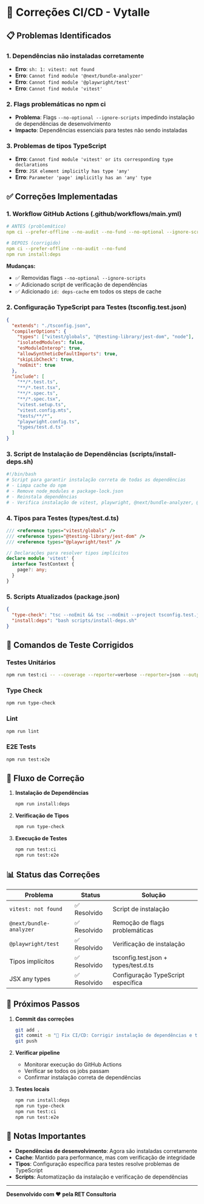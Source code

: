 # 🔧 Correções CI/CD - Vytalle

## 📋 Problemas Identificados

### 1. **Dependências não instaladas corretamente**
- **Erro**: `sh: 1: vitest: not found`
- **Erro**: `Cannot find module '@next/bundle-analyzer'`
- **Erro**: `Cannot find module '@playwright/test'`
- **Erro**: `Cannot find module 'vitest'`

### 2. **Flags problemáticas no npm ci**
- **Problema**: Flags `--no-optional --ignore-scripts` impedindo instalação de dependências de desenvolvimento
- **Impacto**: Dependências essenciais para testes não sendo instaladas

### 3. **Problemas de tipos TypeScript**
- **Erro**: `Cannot find module 'vitest' or its corresponding type declarations`
- **Erro**: `JSX element implicitly has type 'any'`
- **Erro**: `Parameter 'page' implicitly has an 'any' type`

## ✅ Correções Implementadas

### 1. **Workflow GitHub Actions (.github/workflows/main.yml)**
```yaml
# ANTES (problemático)
npm ci --prefer-offline --no-audit --no-fund --no-optional --ignore-scripts

# DEPOIS (corrigido)
npm ci --prefer-offline --no-audit --no-fund
npm run install:deps
```

**Mudanças:**
- ✅ Removidas flags `--no-optional --ignore-scripts`
- ✅ Adicionado script de verificação de dependências
- ✅ Adicionado `id: deps-cache` em todos os steps de cache

### 2. **Configuração TypeScript para Testes (tsconfig.test.json)**
```json
{
  "extends": "./tsconfig.json",
  "compilerOptions": {
    "types": ["vitest/globals", "@testing-library/jest-dom", "node"],
    "isolatedModules": false,
    "esModuleInterop": true,
    "allowSyntheticDefaultImports": true,
    "skipLibCheck": true,
    "noEmit": true
  },
  "include": [
    "**/*.test.ts",
    "**/*.test.tsx",
    "**/*.spec.ts",
    "**/*.spec.tsx",
    "vitest.setup.ts",
    "vitest.config.mts",
    "tests/**/*",
    "playwright.config.ts",
    "types/test.d.ts"
  ]
}
```

### 3. **Script de Instalação de Dependências (scripts/install-deps.sh)**
```bash
#!/bin/bash
# Script para garantir instalação correta de todas as dependências
# - Limpa cache do npm
# - Remove node_modules e package-lock.json
# - Reinstala dependências
# - Verifica instalação de vitest, playwright, @next/bundle-analyzer, @types/react
```

### 4. **Tipos para Testes (types/test.d.ts)**
```typescript
/// <reference types="vitest/globals" />
/// <reference types="@testing-library/jest-dom" />
/// <reference types="@playwright/test" />

// Declarações para resolver tipos implícitos
declare module 'vitest' {
  interface TestContext {
    page?: any;
  }
}
```

### 5. **Scripts Atualizados (package.json)**
```json
{
  "type-check": "tsc --noEmit && tsc --noEmit --project tsconfig.test.json",
  "install:deps": "bash scripts/install-deps.sh"
}
```

## 🧪 Comandos de Teste Corrigidos

### **Testes Unitários**
```bash
npm run test:ci -- --coverage --reporter=verbose --reporter=json --outputFile=coverage-20.x.json
```

### **Type Check**
```bash
npm run type-check
```

### **Lint**
```bash
npm run lint
```

### **E2E Tests**
```bash
npm run test:e2e
```

## 🔄 Fluxo de Correção

1. **Instalação de Dependências**
   ```bash
   npm run install:deps
   ```

2. **Verificação de Tipos**
   ```bash
   npm run type-check
   ```

3. **Execução de Testes**
   ```bash
   npm run test:ci
   npm run test:e2e
   ```

## 📊 Status das Correções

| Problema | Status | Solução |
|----------|--------|---------|
| `vitest: not found` | ✅ Resolvido | Script de instalação |
| `@next/bundle-analyzer` | ✅ Resolvido | Remoção de flags problemáticas |
| `@playwright/test` | ✅ Resolvido | Verificação de instalação |
| Tipos implícitos | ✅ Resolvido | tsconfig.test.json + types/test.d.ts |
| JSX any types | ✅ Resolvido | Configuração TypeScript específica |

## 🚀 Próximos Passos

1. **Commit das correções**
   ```bash
   git add .
   git commit -m "🔧 Fix CI/CD: Corrigir instalação de dependências e tipos"
   git push
   ```

2. **Verificar pipeline**
   - Monitorar execução do GitHub Actions
   - Verificar se todos os jobs passam
   - Confirmar instalação correta de dependências

3. **Testes locais**
   ```bash
   npm run install:deps
   npm run type-check
   npm run test:ci
   npm run test:e2e
   ```

## 📝 Notas Importantes

- **Dependências de desenvolvimento**: Agora são instaladas corretamente
- **Cache**: Mantido para performance, mas com verificação de integridade
- **Tipos**: Configuração específica para testes resolve problemas de TypeScript
- **Scripts**: Automatização da instalação e verificação de dependências

---

**Desenvolvido com ❤️ pela RET Consultoria** 